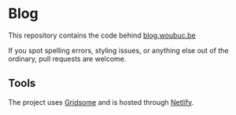 # Blog
This repository contains the code behind [blog.woubuc.be](https://blog.woubuc.be)

If you spot spelling errors, styling issues, or anything else out of the
ordinary, pull requests are welcome.

## Tools
The project uses [Gridsome](https://gridsome.org) and is hosted through
[Netlify](https://www.netlify.com).
